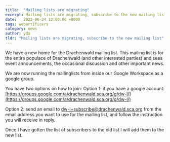 ```yaml
---
title:  "Mailing lists are migrating"
excerpt: Mailing lists are migrating, subscribe to the new mailing list"
date:   2022-06-24 12:00:00 +0000
tags: webartificers
category: news
author: yda
tldr: "Mailing lists are migrating, subscribe to the new mailing list"
---
```


We have a new home for the Drachenwald mailing list. This mailing list is for the entire populace of Drachenwald (and other interested parties) and sees event announcements, the occasional discussion and other important news.

We are now running the mailinglists from inside our Google Workspace as a google group.


You have two options on how to join:
Option 1: if you have a google account: [https://groups.google.com/a/drachenwald.sca.org/g/dw-l/](https://groups.google.com/a/drachenwald.sca.org/g/dw-l/)

Option 2: send an email to [dw-l+subscribe@drachenwald.sca.org](mailto:dw-l+subscribe@drachenwald.sca.org) from the email address you want to use for the mailing list, and follow the instruction you will receive in reply.

Once I have gotten the list of subscribers to the old list I will add them to the new list.